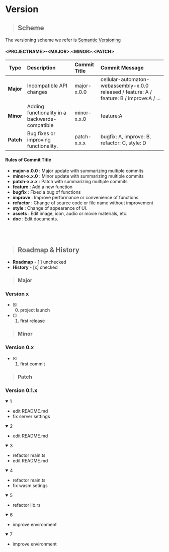Version
=============

>## Scheme

The versioning scheme we refer is [Semantic Versioning](https://semver.org/)

#### <PROJECTNAME\>-<MAJOR\>.<MINOR\>.<PATCH\>

| Type | Description | Commit Title | Commit Message |
|:----------:|:-------------|:-------------|:-------------|
|**Major**| Incompatible API changes | major-x.0.0 | cellular-automaton-webassembly-x.0.0 released / feature: A / feature: B / improve:A / ...   |
|**Minor**| Adding functionality in a backwards-compatible | minor-x.x.0 | feature:A |
|**Patch**| Bug fixes or improving functionality. | patch-x.x.x | bugfix: A,  improve: B,  refactor: C, style: D |
<summary><div> 

#### Rules of Commit Title
- **major-x.0.0** : Major update with summarizing multiple commits
- **minor-x.x.0** : Minor update with summarizing multiple commits
- **patch-x.x.x** : Patch with summarizing multiple commits
- **feature**  : Add a new function
- **bugfix**  : Fixed a bug of functions
- **improve** : Improve performance or convenience of functions
- **refactor** : Change of source code or file name without improvement
- **style** :  Change of appearance of UI.
- **assets** :  Edit image, icon, audio or movie materials, etc.
- **doc** :  Edit documents.

<br>
<br>

> ## Roadmap & History
- **Roadmap** -  [ ] unchecked
- **History** - [x] checked

>### Major
### Version x

- [x] 0. project launch
- [ ] 1. first release


>### Minor
### Version 0.x

- [x] 1. first commit



>### Patch

### Version 0.1.x
<details open>
<summary>1</summary>

- edit README.md<br>
- fix server settings<br>
</details>

<details open>
<summary>2</summary>

- edit README.md<br>
</details>

<details open>
<summary>3</summary>

- refactor main.ts<br>
- edit README.md<br>
</details>

<details open>
<summary>4</summary>

- refactor main.ts<br>
- fix wasm setings<br>
</details>

<details open>
<summary>5</summary>

- refactor lib.rs<br>
</details>

<details open>
<summary>6</summary>

- improve environment<br>
</details>

<details open>
<summary>7</summary>

- improve environment<br>
</details>